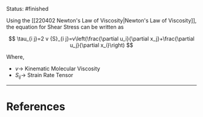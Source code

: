 Status: #finished 


Using the [[220402 Newton's Law of Viscosity|Newton's Law of Viscosity]], the equation for Shear Stress can be written as


$$
\tau_{i j}=2 v {S}_{i j}=v\left(\frac{\partial u_i}{\partial x_j}+\frac{\partial u_j}{\partial x_i}\right)
$$


Where, 
- $v\rightarrow$ Kinematic Molecular Viscosity
- $S_{ij}\rightarrow$ Strain Rate Tensor





---
# References
